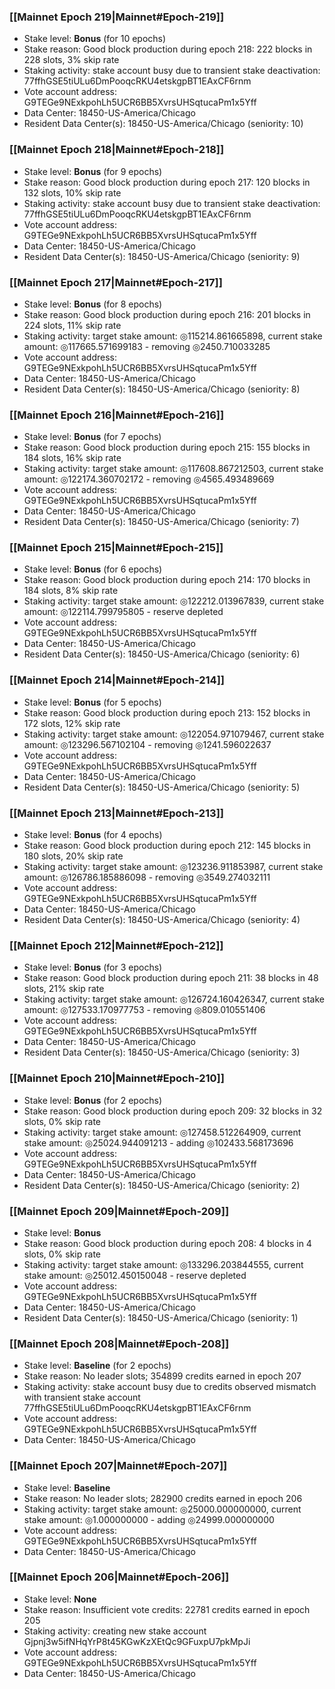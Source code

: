 ### [[Mainnet Epoch 219|Mainnet#Epoch-219]]
* Stake level: **Bonus** (for 10 epochs)
* Stake reason: Good block production during epoch 218: 222 blocks in 228 slots, 3% skip rate
* Staking activity: stake account busy due to transient stake deactivation: 77ffhGSE5tiULu6DmPooqcRKU4etskgpBT1EAxCF6rnm
* Vote account address: G9TEGe9NExkpohLh5UCR6BB5XvrsUHSqtucaPm1x5Yff
* Data Center: 18450-US-America/Chicago
* Resident Data Center(s): 18450-US-America/Chicago (seniority: 10)
### [[Mainnet Epoch 218|Mainnet#Epoch-218]]
* Stake level: **Bonus** (for 9 epochs)
* Stake reason: Good block production during epoch 217: 120 blocks in 132 slots, 10% skip rate
* Staking activity: stake account busy due to transient stake deactivation: 77ffhGSE5tiULu6DmPooqcRKU4etskgpBT1EAxCF6rnm
* Vote account address: G9TEGe9NExkpohLh5UCR6BB5XvrsUHSqtucaPm1x5Yff
* Data Center: 18450-US-America/Chicago
* Resident Data Center(s): 18450-US-America/Chicago (seniority: 9)
### [[Mainnet Epoch 217|Mainnet#Epoch-217]]
* Stake level: **Bonus** (for 8 epochs)
* Stake reason: Good block production during epoch 216: 201 blocks in 224 slots, 11% skip rate
* Staking activity: target stake amount: ◎115214.861665898, current stake amount: ◎117665.571699183 - removing ◎2450.710033285
* Vote account address: G9TEGe9NExkpohLh5UCR6BB5XvrsUHSqtucaPm1x5Yff
* Data Center: 18450-US-America/Chicago
* Resident Data Center(s): 18450-US-America/Chicago (seniority: 8)
### [[Mainnet Epoch 216|Mainnet#Epoch-216]]
* Stake level: **Bonus** (for 7 epochs)
* Stake reason: Good block production during epoch 215: 155 blocks in 184 slots, 16% skip rate
* Staking activity: target stake amount: ◎117608.867212503, current stake amount: ◎122174.360702172 - removing ◎4565.493489669
* Vote account address: G9TEGe9NExkpohLh5UCR6BB5XvrsUHSqtucaPm1x5Yff
* Data Center: 18450-US-America/Chicago
* Resident Data Center(s): 18450-US-America/Chicago (seniority: 7)
### [[Mainnet Epoch 215|Mainnet#Epoch-215]]
* Stake level: **Bonus** (for 6 epochs)
* Stake reason: Good block production during epoch 214: 170 blocks in 184 slots, 8% skip rate
* Staking activity: target stake amount: ◎122212.013967839, current stake amount: ◎122114.799795805 - reserve depleted
* Vote account address: G9TEGe9NExkpohLh5UCR6BB5XvrsUHSqtucaPm1x5Yff
* Data Center: 18450-US-America/Chicago
* Resident Data Center(s): 18450-US-America/Chicago (seniority: 6)
### [[Mainnet Epoch 214|Mainnet#Epoch-214]]
* Stake level: **Bonus** (for 5 epochs)
* Stake reason: Good block production during epoch 213: 152 blocks in 172 slots, 12% skip rate
* Staking activity: target stake amount: ◎122054.971079467, current stake amount: ◎123296.567102104 - removing ◎1241.596022637
* Vote account address: G9TEGe9NExkpohLh5UCR6BB5XvrsUHSqtucaPm1x5Yff
* Data Center: 18450-US-America/Chicago
* Resident Data Center(s): 18450-US-America/Chicago (seniority: 5)
### [[Mainnet Epoch 213|Mainnet#Epoch-213]]
* Stake level: **Bonus** (for 4 epochs)
* Stake reason: Good block production during epoch 212: 145 blocks in 180 slots, 20% skip rate
* Staking activity: target stake amount: ◎123236.911853987, current stake amount: ◎126786.185886098 - removing ◎3549.274032111
* Vote account address: G9TEGe9NExkpohLh5UCR6BB5XvrsUHSqtucaPm1x5Yff
* Data Center: 18450-US-America/Chicago
* Resident Data Center(s): 18450-US-America/Chicago (seniority: 4)
### [[Mainnet Epoch 212|Mainnet#Epoch-212]]
* Stake level: **Bonus** (for 3 epochs)
* Stake reason: Good block production during epoch 211: 38 blocks in 48 slots, 21% skip rate
* Staking activity: target stake amount: ◎126724.160426347, current stake amount: ◎127533.170977753 - removing ◎809.010551406
* Vote account address: G9TEGe9NExkpohLh5UCR6BB5XvrsUHSqtucaPm1x5Yff
* Data Center: 18450-US-America/Chicago
* Resident Data Center(s): 18450-US-America/Chicago (seniority: 3)
### [[Mainnet Epoch 210|Mainnet#Epoch-210]]
* Stake level: **Bonus** (for 2 epochs)
* Stake reason: Good block production during epoch 209: 32 blocks in 32 slots, 0% skip rate
* Staking activity: target stake amount: ◎127458.512264909, current stake amount: ◎25024.944091213 - adding ◎102433.568173696
* Vote account address: G9TEGe9NExkpohLh5UCR6BB5XvrsUHSqtucaPm1x5Yff
* Data Center: 18450-US-America/Chicago
* Resident Data Center(s): 18450-US-America/Chicago (seniority: 2)
### [[Mainnet Epoch 209|Mainnet#Epoch-209]]
* Stake level: **Bonus**
* Stake reason: Good block production during epoch 208: 4 blocks in 4 slots, 0% skip rate
* Staking activity: target stake amount: ◎133296.203844555, current stake amount: ◎25012.450150048 - reserve depleted
* Vote account address: G9TEGe9NExkpohLh5UCR6BB5XvrsUHSqtucaPm1x5Yff
* Data Center: 18450-US-America/Chicago
* Resident Data Center(s): 18450-US-America/Chicago (seniority: 1)
### [[Mainnet Epoch 208|Mainnet#Epoch-208]]
* Stake level: **Baseline** (for 2 epochs)
* Stake reason: No leader slots; 354899 credits earned in epoch 207
* Staking activity: stake account busy due to credits observed mismatch with transient stake account 77ffhGSE5tiULu6DmPooqcRKU4etskgpBT1EAxCF6rnm
* Vote account address: G9TEGe9NExkpohLh5UCR6BB5XvrsUHSqtucaPm1x5Yff
* Data Center: 18450-US-America/Chicago
### [[Mainnet Epoch 207|Mainnet#Epoch-207]]
* Stake level: **Baseline**
* Stake reason: No leader slots; 282900 credits earned in epoch 206
* Staking activity: target stake amount: ◎25000.000000000, current stake amount: ◎1.000000000 - adding ◎24999.000000000
* Vote account address: G9TEGe9NExkpohLh5UCR6BB5XvrsUHSqtucaPm1x5Yff
* Data Center: 18450-US-America/Chicago
### [[Mainnet Epoch 206|Mainnet#Epoch-206]]
* Stake level: **None**
* Stake reason: Insufficient vote credits: 22781 credits earned in epoch 205
* Staking activity: creating new stake account Gjpnj3w5ifNHqYrP8t45KGwKzXEtQc9GFuxpU7pkMpJi
* Vote account address: G9TEGe9NExkpohLh5UCR6BB5XvrsUHSqtucaPm1x5Yff
* Data Center: 18450-US-America/Chicago